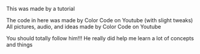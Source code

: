 This was made by a tutorial

The code in here was made by Color Code on Youtube (with slight tweaks)
All pictures, audio, and ideas made by Color Code on Youtube

You should totally follow him!!!
He really did help me learn a lot of concepts and things
